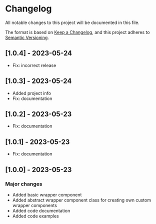 # Changelog

All notable changes to this project will be documented in this file.

The format is based on [Keep a Changelog](https://keepachangelog.com/en/1.0.0/),
and this project adheres to [Semantic Versioning](https://semver.org/spec/v2.0.0.html).

## [1.0.4] - 2023-05-24

- Fix: incorrect release

## [1.0.3] - 2023-05-24

- Added project info
- Fix: documentation

## [1.0.2] - 2023-05-23

- Fix: documentation

## [1.0.1] - 2023-05-23

- Fix: documentation

## [1.0.0] - 2023-05-23

### Major changes

- Added basic wrapper component <acw-wrapper>
- Added abstract wrapper component class for creating own custom wrapper components
- Added code documentation
- Added code examples